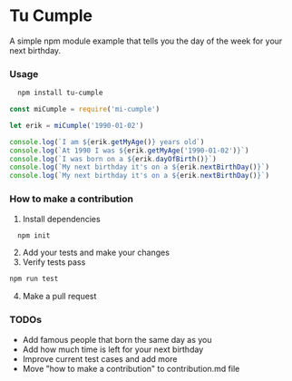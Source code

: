 # Tu Cumple

A simple npm module example that tells you the day of the week for your next birthday.

### Usage
```bash
  npm install tu-cumple
```

```javascript
const miCumple = require('mi-cumple')

let erik = miCumple('1990-01-02')

console.log(`I am ${erik.getMyAge()} years old`)
console.log(`At 1990 I was ${erik.getMyAge('1990-01-02')}`)
console.log(`I was born on a ${erik.dayOfBirth()}`)
console.log(`My next birthday it's on a ${erik.nextBirthDay()}`)
console.log(`My next birthday it's on a ${erik.nextBirthDay()}`)

```

### How to make a contribution

1. Install dependencies

```bash
  npm init
```

2. Add your tests and make your changes
3. Verify tests pass

```bash
npm run test
```

4. Make a pull request

### TODOs

- Add famous people that born the same day as you
- Add how much time is left for your next birthday
- Improve current test cases and add more
- Move "how to make a contribution" to contribution.md file
